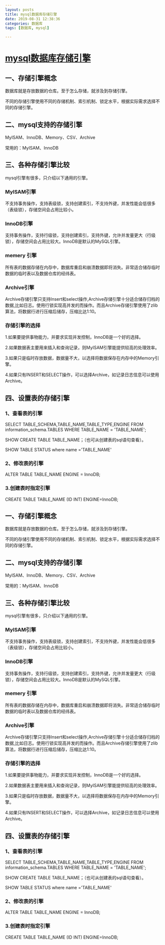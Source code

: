 ```yaml
---
layout: posts
title: mysql数据库存储引擎
date: 2019-08-31 12:38:36
categories: 数据库
tags: [数据库, mysql]

---
```


# [mysql数据库存储引擎](https://github.com/yizuoliang/blog/tree/master/数据库相关/01_mysql数据库存储引擎)

## 一、存储引擎概念

数据库就是存放数据的仓库。至于怎么存储，就涉及到存储引擎。

不同的存储引擎使用不同的存储机制、索引机制、锁定水平，根据实际需求选择不同的存储引擎。

## 二、mysql支持的存储引擎

MyISAM、InnoDB、Memory、CSV、Archive

常用的：MyISAM、InnoDB

## 三、各种存储引擎比较

mysql引擎有很多，只介绍以下通用的引擎。

### MyISAM引擎

不支持事务操作，支持表级锁，支持创建索引，不支持外键，并发性能会低很多（表级锁），存储空间会占用比较小。

### InnoDB引擎

支持事务操作，支持行级锁，支持创建索引，支持外键，允许并发量更大（行级锁），存储空间会占用比较大。InnoDB是默认的MySQL引擎。

### memery 引擎

所有表的数据存储在内存中，数据库重启和崩溃数据即将消失。非常适合储存临时数据的临时表以及数据仓库的经纬表。

### Archive引擎

Archive存储引擎只支持Insert和select操作,Archive存储引擎十分适合储存归档的数据,比如日志。使用行锁实现高并发的而操作。而且Archive存储引擎使用了zlib算法，将数据行进行压缩后储存，压缩比达1:10。

### 存储引擎的选择

1.如果要提供事物能力，并要求实现并发控制，InnoDB是一个好的选择。

2.如果数据表主要用来插入和查询记录，则MyISAM引擎能提供较高的处理效率。

3.如果只是临时存放数据，数据量不大，以选择将数据保存在内存中的Memory引擎。

4.如果只有INSERT和SELECT操作，可以选择Archive，如记录日志信息可以使用Archive。

## 四、设置表的存储引擎

### 1、查看表的引擎

SELECT TABLE_SCHEMA,TABLE_NAME,TABLE_TYPE,ENGINE FROM  information_schema.TABLES WHERE  TABLE_NAME = 'TABLE_NAME';

SHOW CREATE TABLE  TABLE_NAME；（也可从创建表的sql语句查看）。

SHOW TABLE STATUS where name ='TABLE_NAME'

### 2、修改表的引擎

ALTER TABLE TABLE_NAME ENGINE = InnoDB;

### 3.创建表时指定引擎

CREATE TABLE TABLE_NAME (ID INT) ENGINE=InnoDB;

## 一、存储引擎概念

数据库就是存放数据的仓库。至于怎么存储，就涉及到存储引擎。

不同的存储引擎使用不同的存储机制、索引机制、锁定水平，根据实际需求选择不同的存储引擎。

## 二、mysql支持的存储引擎

MyISAM、InnoDB、Memory、CSV、Archive

常用的：MyISAM、InnoDB

## 三、各种存储引擎比较

mysql引擎有很多，只介绍以下通用的引擎。

### MyISAM引擎

不支持事务操作，支持表级锁，支持创建索引，不支持外键，并发性能会低很多（表级锁），存储空间会占用比较小。

### InnoDB引擎

支持事务操作，支持行级锁，支持创建索引，支持外键，允许并发量更大（行级锁），存储空间会占用比较大。InnoDB是默认的MySQL引擎。

### memery 引擎

所有表的数据存储在内存中，数据库重启和崩溃数据即将消失。非常适合储存临时数据的临时表以及数据仓库的经纬表。

### Archive引擎

Archive存储引擎只支持Insert和select操作,Archive存储引擎十分适合储存归档的数据,比如日志。使用行锁实现高并发的而操作。而且Archive存储引擎使用了zlib算法，将数据行进行压缩后储存，压缩比达1:10。

### 存储引擎的选择

1.如果要提供事物能力，并要求实现并发控制，InnoDB是一个好的选择。

2.如果数据表主要用来插入和查询记录，则MyISAM引擎能提供较高的处理效率。

3.如果只是临时存放数据，数据量不大，以选择将数据保存在内存中的Memory引擎。

4.如果只有INSERT和SELECT操作，可以选择Archive，如记录日志信息可以使用Archive。

## 四、设置表的存储引擎

### 1、查看表的引擎

SELECT TABLE_SCHEMA,TABLE_NAME,TABLE_TYPE,ENGINE FROM  information_schema.TABLES WHERE  TABLE_NAME = 'TABLE_NAME';

SHOW CREATE TABLE  TABLE_NAME；（也可从创建表的sql语句查看）。

SHOW TABLE STATUS where name ='TABLE_NAME'

### 2、修改表的引擎

ALTER TABLE TABLE_NAME ENGINE = InnoDB;

### 3.创建表时指定引擎

CREATE TABLE TABLE_NAME (ID INT) ENGINE=InnoDB;